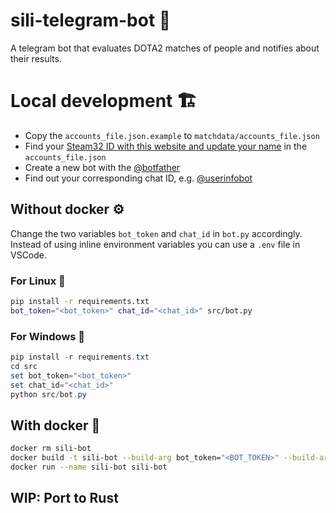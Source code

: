 # sili-telegram-bot 🚀

A telegram bot that evaluates DOTA2 matches of people and notifies about their results.

# Local development 🏗️

- Copy the `accounts_file.json.example` to `matchdata/accounts_file.json`
- Find your [Steam32 ID with this website and update your name](https://steamid.xyz/) in the `accounts_file.json`
- Create a new bot with the [@botfather](https://t.me/botfather)
- Find out your corresponding chat ID, e.g. [@userinfobot](https://t.me/userinfobot)

## Without docker ⚙️

Change the two variables `bot_token` and `chat_id` in `bot.py` accordingly. Instead of using inline environment variables you can use a `.env` file in VSCode.

### For Linux 🐧

```bash
pip install -r requirements.txt
bot_token="<bot_token>" chat_id="<chat_id>" src/bot.py
```

### For Windows 💩

```powershell
pip install -r requirements.txt
cd src
set bot_token="<bot_token>"
set chat_id="<chat_id>"
python src/bot.py
```

## With docker 🐋

```bash
docker rm sili-bot
docker build -t sili-bot --build-arg bot_token="<BOT_TOKEN>" --build-arg chat_id="<CHAT_ID>" .
docker run --name sili-bot sili-bot
```

## WIP: Port to Rust
